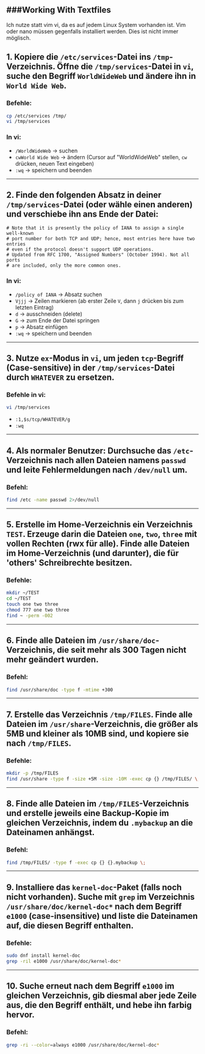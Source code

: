###Working With Textfiles
---
Ich nutze statt vim vi, da es auf jedem Linux System vorhanden ist. Vim oder nano müssen gegenfalls installiert werden. Dies ist nicht immer möglisch.
## 1. Kopiere die `/etc/services`-Datei ins `/tmp`-Verzeichnis. Öffne die `/tmp/services`-Datei in `vi`, suche den Begriff `WorldWideWeb` und ändere ihn in `World Wide Web`.

### Befehle:
```bash
cp /etc/services /tmp/
vi /tmp/services
```

### In vi:
- `/WorldWideWeb` → suchen
- `cwWorld Wide Web` → ändern (Cursor auf "WorldWideWeb" stellen, `cw` drücken, neuen Text eingeben)
- `:wq` → speichern und beenden

---

## 2. Finde den folgenden Absatz in deiner `/tmp/services`-Datei (oder wähle einen anderen) und verschiebe ihn ans Ende der Datei:
```
# Note that it is presently the policy of IANA to assign a single well-known
# port number for both TCP and UDP; hence, most entries here have two entries
# even if the protocol doesn't support UDP operations.
# Updated from RFC 1700, "Assigned Numbers" (October 1994). Not all ports
# are included, only the more common ones.
```

### In vi:
- `/policy of IANA` → Absatz suchen
- `Vjjj` → Zeilen markieren (ab erster Zeile `V`, dann `j` drücken bis zum letzten Eintrag)
- `d` → ausschneiden (delete)
- `G` → zum Ende der Datei springen
- `p` → Absatz einfügen
- `:wq` → speichern und beenden

---

## 3. Nutze `ex`-Modus in `vi`, um jeden `tcp`-Begriff (Case-sensitive) in der `/tmp/services`-Datei durch `WHATEVER` zu ersetzen.

### Befehle in vi:
```bash
vi /tmp/services
```
- `:1,$s/tcp/WHATEVER/g`
- `:wq`

---

## 4. Als normaler Benutzer: Durchsuche das `/etc`-Verzeichnis nach allen Dateien namens `passwd` und leite Fehlermeldungen nach `/dev/null` um.

### Befehl:
```bash
find /etc -name passwd 2>/dev/null
```

---

## 5. Erstelle im Home-Verzeichnis ein Verzeichnis `TEST`. Erzeuge darin die Dateien `one`, `two`, `three` mit vollen Rechten (rwx für alle). Finde alle Dateien im Home-Verzeichnis (und darunter), die für 'others' Schreibrechte besitzen.

### Befehle:
```bash
mkdir ~/TEST
cd ~/TEST
touch one two three
chmod 777 one two three
find ~ -perm -002
```

---

## 6. Finde alle Dateien im `/usr/share/doc`-Verzeichnis, die seit mehr als 300 Tagen nicht mehr geändert wurden.

### Befehl:
```bash
find /usr/share/doc -type f -mtime +300
```

---

## 7. Erstelle das Verzeichnis `/tmp/FILES`. Finde alle Dateien im `/usr/share`-Verzeichnis, die größer als 5MB und kleiner als 10MB sind, und kopiere sie nach `/tmp/FILES`.

### Befehle:
```bash
mkdir -p /tmp/FILES
find /usr/share -type f -size +5M -size -10M -exec cp {} /tmp/FILES/ \;
```

---

## 8. Finde alle Dateien im `/tmp/FILES`-Verzeichnis und erstelle jeweils eine Backup-Kopie im gleichen Verzeichnis, indem du `.mybackup` an die Dateinamen anhängst.

### Befehl:
```bash
find /tmp/FILES/ -type f -exec cp {} {}.mybackup \;
```

---

## 9. Installiere das `kernel-doc`-Paket (falls noch nicht vorhanden). Suche mit `grep` im Verzeichnis `/usr/share/doc/kernel-doc*` nach dem Begriff `e1000` (case-insensitive) und liste die Dateinamen auf, die diesen Begriff enthalten.

### Befehle:
```bash
sudo dnf install kernel-doc
grep -ril e1000 /usr/share/doc/kernel-doc*
```

---

## 10. Suche erneut nach dem Begriff `e1000` im gleichen Verzeichnis, gib diesmal aber jede Zeile aus, die den Begriff enthält, und hebe ihn farbig hervor.

### Befehl:
```bash
grep -ri --color=always e1000 /usr/share/doc/kernel-doc*
```
